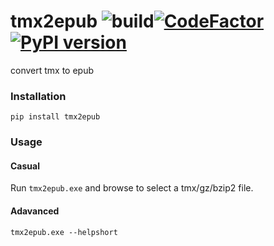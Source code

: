 # tmx2epub ![build](https://github.com/ffreemt/tmx2epub/workflows/build/badge.svg)[![CodeFactor](https://www.codefactor.io/repository/github/ffreemt/tmx2epub/badge)](https://www.codefactor.io/repository/github/ffreemt/tmx2epub)[![PyPI version](https://badge.fury.io/py/tmx2epub.svg)](https://badge.fury.io/py/tmx2epub)
convert tmx to epub

### Installation
```pip install tmx2epub```

### Usage

#### Casual
Run `tmx2epub.exe` and browse to select a tmx/gz/bzip2 file.

#### Adavanced
`tmx2epub.exe --helpshort`
